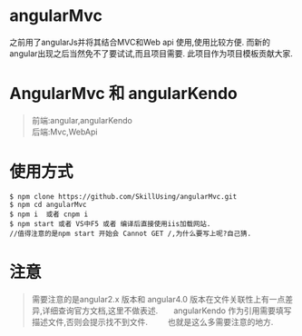 # angularMvc
 之前用了angularJs并将其结合MVC和Web api 使用,使用比较方便.
 而新的angular出现之后当然免不了要试试,而且项目需要.
 此项目作为项目模板贡献大家.
 
# AngularMvc 和 angularKendo

> 前端:angular,angularKendo                            
> 后端:Mvc,WebApi         


# 使用方式
```
$ npm clone https://github.com/SkillUsing/angularMvc.git              
$ npm cd angularMvc            
$ npm i  或者 cnpm i              
$ npm start 或者 VS中F5 或者 编译后直接使用iis加载网站.            
//值得注意的是npm start 开始会 Cannot GET /,为什么要写上呢?自己猜.        
```

# 注意
> 需要注意的是angular2.x 版本和 angular4.0 版本在文件关联性上有一点差异,详细查询官方文档,这里不做表述.       
> angularKendo 作为引用需要填写描述文件,否则会提示找不到文件.        
> 也就是这么多需要注意的地方.         
  
